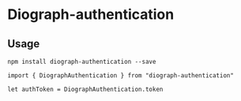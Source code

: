 # Diograph-authentication

## Usage

```
npm install diograph-authentication --save
```

```
import { DiographAuthentication } from "diograph-authentication"

let authToken = DiographAuthentication.token
```


